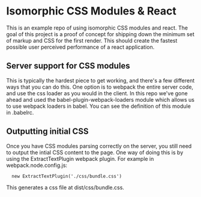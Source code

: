 # Isomorphic CSS Modules & React

This is an example repo of using isomorphic CSS modules and react. The goal of this project is a proof of concept for shipping down the minimum set of markup and CSS for the first render. This should create the fastest possible user perceived performance of a react application.

## Server support for CSS modules

This is typically the hardest piece to get working, and there's a few different ways that you can do this. One option is to webpack the entire server code, and use the css loader as you would in the client. In this repo we've gone ahead and used the babel-plugin-webpack-loaders module which allows us to use webpack loaders in babel. You can see the definition of this module in .babelrc.

## Outputting initial CSS

Once you have CSS modules parsing correctly on the server, you still need to output the intial CSS content to the page. One way of doing this is by using the ExtractTextPlugin webpack plugin. For example in webpack.node.config.js:

```
  new ExtractTextPlugin('./css/bundle.css')
```

This generates a css file at dist/css/bundle.css.
